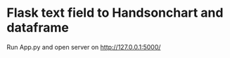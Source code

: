 # Flask text field to Handsonchart and dataframe

Run App.py and open server on http://127.0.0.1:5000/


